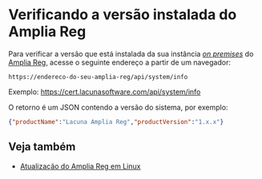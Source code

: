 ﻿# Verificando a versão instalada do Amplia Reg

Para verificar a versão que está instalada da sua instância [*on premises*](index.md) do [Amplia Reg](../index.md),
acesse o seguinte endereço a partir de um navegador:

```
https://endereco-do-seu-amplia-reg/api/system/info
```

Exemplo: https://cert.lacunasoftware.com/api/system/info

O retorno é um JSON contendo a versão do sistema, por exemplo:

```json
{"productName":"Lacuna Amplia Reg","productVersion":"1.x.x"}
```

## Veja também

<!-- [Atualização do Amplia Reg em Windows Server](windows/update.md) -->
<!-- [Atualização do Amplia Reg em Azure App Services](azure/update.md) -->
* [Atualização do Amplia Reg em Linux](linux/update.md)
